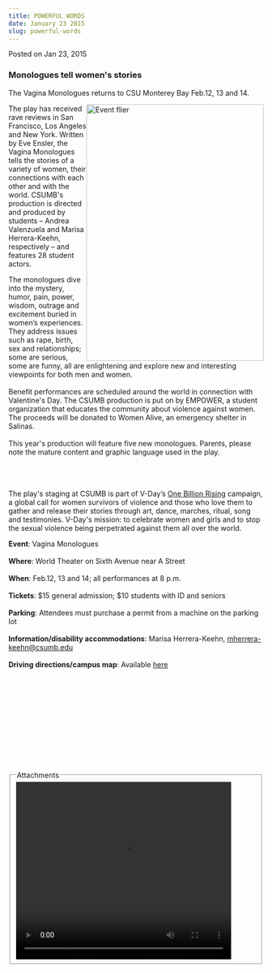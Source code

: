 ```yaml
---
title: POWERFUL WORDS
date: January 23 2015
slug: powerful-words
---
```


 



<span class="date">Posted on Jan 23, 2015    </span>
<h3>Monologues tell women&apos;s stories</h3>
<p>The Vagina Monologues returns to CSU Monterey Bay Feb.12, 13 and
14.</p>
<p><img alt="Event flier" src="https://news.csumb.edu/sites/default/files/65/attachments/news/images/vm_15_poster_for_web.jpg" style="width:350px; height:506px; float:right">The play has
received rave reviews in San Francisco, Los Angeles and New York.
Written by Eve Ensler, the Vagina Monologues tells the stories of a
variety of women, their connections with each other and with the
world. CSUMB&apos;s production is directed and produced by students &#x2013;
Andrea Valenzuela and Marisa Herrera-Keehn, respectively &#x2013; and
features 28 student actors.</img></p>
<p>The monologues dive into the mystery, humor, pain, power,
wisdom, outrage and excitement buried in women&#x2019;s experiences. They
address issues such as rape, birth, sex and relationships; some are
serious, some are funny, all are enlightening and explore new and
interesting viewpoints for both men and women.<br>
<br>
Benefit performances are scheduled around the world in connection
with Valentine&apos;s Day. The CSUMB production is put on by EMPOWER, a
student organization that educates the community about violence
against women. The proceeds will be donated to Women Alive, an
emergency shelter in Salinas.<br>
<br>
This year&apos;s production will feature five new monologues. Parents,
please note the mature content and graphic language used in the
play.</br></br></br></br></p>
<p>The play&apos;s staging at CSUMB is part of V-Day&#x2019;s <a href="csumb-joins-worldwide-protest-violence-against-women.html" rel="nofollow">One Billion Rising</a> campaign, a global call for women
survivors of violence and those who love them to gather and release
their stories through art, dance, marches, ritual, song and
testimonies. V-Day&apos;s mission: to celebrate women and girls and to
stop the sexual violence being perpetrated against them all over
the world.</p>
<p><strong>Event</strong>: Vagina Monologues<br>
<br>
<strong>Where</strong>: World Theater on Sixth Avenue near A
Street<br>
<br>
<strong>When</strong>: Feb.12, 13 and 14; all performances at 8
p.m.<br>
<br>
<strong>Tickets</strong>: $15 general admission; $10 students with
ID and seniors<br>
<br>
<strong>Parking</strong>: Attendees must purchase a permit from a
machine on the parking lot<br>
<br>
<strong>Information/disability accommodations</strong>: Marisa
Herrera-Keehn, <a href="mailto:mherrera-keehn@csumb.edu">mherrera-keehn@csumb.edu</a><br>

<br>
<strong>Driving directions/campus map</strong>: Available <a href="https://csumb.edu/maps" rel="nofollow">here</a>&#xA0;</br></br></br></br></br></br></br></br></br></br></br></br></p>
<fieldset class="fieldgroup group-attachments">
<legend>Attachments</legend>
<div class="field field-type-emvideo field-field-attach-video">
<div class="field-items">
<div class="field-item odd">
<div class="emvideo emvideo-video emvideo-youtube">
<div class="emfield-emvideo emfield-emvideo-youtube">
<div id="emvideo-youtube-flash-wrapper-1">
<!--<object type="application/x-shockwave-flash" height="350" width="425" data="https://www.youtube.com/v/wGQMiVaE5J8&amp;rel=0&amp;enablejsapi=1&amp;playerapiid=ytplayer&amp;fs=1" id="emvideo-youtube-flash-1">
          <param name="movie" value="https://www.youtube.com/v/wGQMiVaE5J8&amp;rel=0&amp;enablejsapi=1&amp;playerapiid=ytplayer&amp;fs=1" />
          <param name="allowScriptAccess" value="sameDomain"/>
          <param name="quality" value="best"/>
          <param name="allowFullScreen" value="true"/>
          <param name="bgcolor" value="#FFFFFF"/>
          <param name="scale" value="noScale"/>
          <param name="salign" value="TL"/>
          <param name="FlashVars" value="playerMode=embedded" />
          <param name="wmode" value="transparent" />
        </object>-->
<video controls="" width="425" height="350">
<source src="https://r7---sn-o097znee.googlevideo.com/videoplayback?ms=au&amp;upn=_suMQlvTF-w&amp;mv=m&amp;source=youtube&amp;fexp=900718,907263,916104,923368,927622,929821,930676,936121,9406392,941004,943917,947225,948124,952302,952605,952901,955301,957103,957105,957201,959701&amp;sparams=dur,id,initcwndbps,ip,ipbits,itag,mm,ms,mv,pl,ratebypass,source,upn,expire&amp;id=o-AFXapiO9FEW1VnTZjuQQjSm7BwbSYe1znN-KesVAceNW&amp;initcwndbps=4356250&amp;mt=1422315984&amp;signature=45EB0FE23AC646D4B68FD74D775839CB50BF962B.5A5B60C24A20ECD8BD65AF78B5665571FF7099A7&amp;ratebypass=yes&amp;sver=3&amp;key=yt5&amp;expire=1422337630&amp;pl=23&amp;itag=18&amp;dur=287.880&amp;ipbits=0&amp;mm=31&amp;ip=198.189.249.65&amp;name=wGQMiVaE5J8" type="video/mp4"/></video></div>
</div>
</div>
</div>
</div>
</div>
</fieldset>





```
